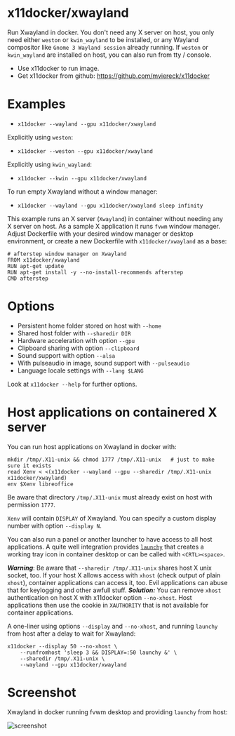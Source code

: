 # x11docker/xwayland
Run Xwayland in docker. You don't need any X server on host, you only need either `weston` or `kwin_wayland` to be installed, or any Wayland compositor like `Gnome 3 Wayland session` already running.
If `weston` or `kwin_wayland` are installed on host, you can also run from tty / console.

 - Use x11docker to run image. 
 - Get x11docker from github: 
  https://github.com/mviereck/x11docker
  
# Examples

 - `x11docker --wayland --gpu x11docker/xwayland`

Explicitly using `weston`: 
 - `x11docker --weston --gpu x11docker/xwayland`
 
Explicitly using `kwin_wayland`: 
 - `x11docker --kwin --gpu x11docker/xwayland`

To run empty Xwayland without a window manager:
 - `x11docker --wayland --gpu x11docker/xwayland sleep infinity`

This example runs an X server (`Xwayland`) in container without needing any X server on host. As a sample X application it runs `fvwm` window manager. Adjust Dockerfile with your desired window manager or desktop environment, or create a new Dockerfile with `x11docker/xwayland` as a base:
```
# afterstep window manager on Xwayland
FROM x11docker/xwayland
RUN apt-get update
RUN apt-get install -y --no-install-recommends afterstep
CMD afterstep
```

# Options
 - Persistent home folder stored on host with   `--home`
 - Shared host folder with                      `--sharedir DIR`
 - Hardware acceleration with option            `--gpu`
 - Clipboard sharing with option                `--clipboard`
 - Sound support with option                    `--alsa`
 - With pulseaudio in image, sound support with `--pulseaudio`
 - Language locale settings with                `--lang $LANG`

Look at `x11docker --help` for further options.

# Host applications on containered X server
You can run host applications on Xwayland in docker with:
```
mkdir /tmp/.X11-unix && chmod 1777 /tmp/.X11-unix   # just to make sure it exists
read Xenv < <(x11docker --wayland --gpu --sharedir /tmp/.X11-unix x11docker/xwayland)
env $Xenv libreoffice
```
Be aware that directory `/tmp/.X11-unix` must already exist on host with permission `1777`.

`Xenv` will contain `DISPLAY` of Xwayland. You can specify a custom display number with option `--display N`.

You can also run a panel or another launcher to have access to all host applications. A quite well integration provides [`launchy`](https://www.launchy.net/) that creates a working tray icon in container desktop or can be called with `<CRTL><space>`.

***Warning***: Be aware that `--sharedir /tmp/.X11-unix` shares host X unix socket, too. If your host X allows access with `xhost` (check output of plain `xhost`), container applications can access it, too. Evil applications can abuse that for keylogging and other awfull stuff. ***Solution:*** You can remove `xhost` authentication on host X with x11docker option `--no-xhost`. Host applications then use the cookie in `XAUTHORITY` that is not available for container applications.

A one-liner using options `--display` and `--no-xhost`, and running `launchy` from host after a delay to wait for Xwayland:
```
x11docker --display 50 --no-xhost \
    --runfromhost 'sleep 3 && DISPLAY=:50 launchy &' \
    --sharedir /tmp/.X11-unix \
    --wayland --gpu x11docker/xwayland
```

 # Screenshot
 Xwayland in docker running fvwm desktop and providing `launchy` from host:
 
 ![screenshot](https://raw.githubusercontent.com/mviereck/x11docker/screenshots/screenshot-xwayland.png "Xwayland in docker with fvwm desktop in a Weston Wayland window")
